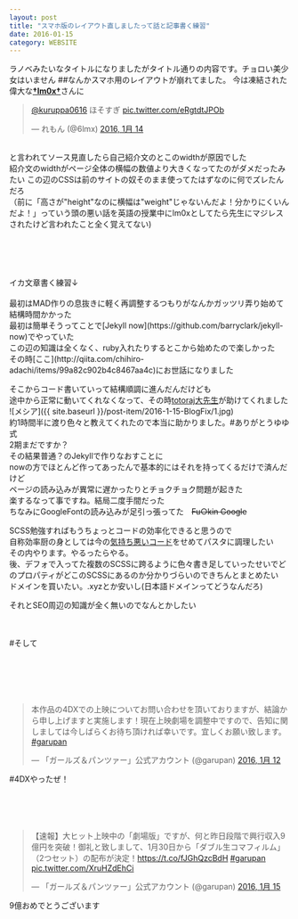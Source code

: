 ```yaml
---
layout: post
title: "スマホ版のレイアウト直しましたって話と記事書く練習"
date: 2016-01-15
category: WEBSITE
---
```

ラノベみたいなタイトルになりましたがタイトル通りの内容です。チョロい美少女はいません
##なんかスマホ用のレイアウトが崩れてました。 
今は凍結された偉大な[**†lm0x†**](https://twitter.com/lm0x)さんに
<blockquote class="twitter-tweet" data-conversation="none" lang="ja"><p lang="ja" dir="ltr"><a href="https://twitter.com/kuruppa0616">@kuruppa0616</a> ほそすぎ <a href="https://t.co/eRgtdtJPOb">pic.twitter.com/eRgtdtJPOb</a></p>&mdash; れもん (@6lmx) <a href="https://twitter.com/6lmx/status/687629181287448578">2016, 1月 14</a></blockquote>
<script async src="//platform.twitter.com/widgets.js" charset="utf-8"></script><br>
と言われてソース見直したら自己紹介文のとこのwidthが原因でした<br>
紹介文のwidthがページ全体の横幅の数値より大きくなってたのがダメだったみたい
この辺のCSSは前のサイトの奴そのまま使ってたはずなのに何でズレたんだろ<br>
（前に「高さが"height"なのに横幅は"weight"じゃないんだよ！分かりにくいんだよ！」っていう頭の悪い話を英語の授業中にlm0xとしてたら先生にマジレスされたけど言われたこと全く覚えてない)
<br><br><br><br><br><br>
イカ文章書く練習↓
<br><br>
最初はMAD作りの息抜きに軽く再調整するつもりがなんかガッツリ弄り始めて結構時間かかった<br>
最初は簡単そうってことで[Jekyll now](https://github.com/barryclark/jekyll-now)でやっていた<br>
この辺の知識は全くなく、ruby入れたりするとこから始めたので楽しかった<br>
その時[ここ](http://qiita.com/chihiro-adachi/items/99a82c902b4c8467aa4c)にお世話になりました<br>


そこからコード書いていって結構順調に進んだんだけども<br>
途中から正常に動いてくれなくなって、その時[totoraj大先生](https://twitter.com/totoraj930)が助けてくれました<br>
![メシア]({{ site.baseurl }}/post-item/2016-1-15-BlogFix/1.jpg)<br>
約1時間半に渡り色々と教えてくれたので本当に助かりました。#ありがとうゆゆ式<br> 
2期まだですか？<br>
その結果普通？のJekyllで作りなおすことに<br>
nowの方でほとんど作ってあったんで基本的にはそれを持ってくるだけで済んだけど<br>
ページの読み込みが異常に遅かったりとチョクチョク問題が起きた<br>
楽するなって事ですね。結局二度手間だった<br>
ちなみにGoogleFontの読み込みが足引っ張ってた　<s>Fu○kin Google</s><br>
 
SCSS勉強すればもうちょっとコードの効率化できると思うので<br>
自称効率厨の身としては今の[気持ち悪いコード](https://github.com/kuruppa0616/kuruppa0616.github.io)をせめてパスタに調理したい<br> 
その内やります。やるったらやる。<br>
後、デフォで入ってた複数のSCSSに跨るように色々書き足していったせいでどのプロパティがどこのSCSSにあるのか分かりづらいのできちんとまとめたい<br>
ドメインを買いたい。.xyzとか安いし(日本語ドメインってどうなんだろ)


それとSEO周辺の知識が全く無いのでなんとかしたい

<br>
<br>
#そして
<br>
<br>
<br>
<br><br>
<br>



<blockquote class="twitter-tweet" lang="ja"><p lang="ja" dir="ltr">本作品の4DXでの上映についてお問い合わせを頂いておりますが、結論から申し上げますと実施します！現在上映劇場を調整中ですので、告知に関しましては今しばらくお待ち頂ければ幸いです。宜しくお願い致します。 <a href="https://twitter.com/hashtag/garupan?src=hash">#garupan</a></p>&mdash; 「ガールズ＆パンツァー」公式アカウント (@garupan) <a href="https://twitter.com/garupan/status/686898653802283008">2016, 1月 12</a></blockquote>
<script async src="//platform.twitter.com/widgets.js" charset="utf-8"></script>
#4DXやったぜ！
<br>
<br>
<br><br>
<br>

<blockquote class="twitter-tweet" data-cards="hidden" lang="ja"><p lang="ja" dir="ltr">【速報】大ヒット上映中の「劇場版」ですが、何と昨日段階で興行収入9億円を突破！御礼と致しまして、1月30日から「ダブル生コマフィルム」（2つセット）の配布が決定！<a href="https://t.co/fJGhQzcBdH">https://t.co/fJGhQzcBdH</a> <a href="https://twitter.com/hashtag/garupan?src=hash">#garupan</a> <a href="https://t.co/XruHZdEhCi">pic.twitter.com/XruHZdEhCi</a></p>&mdash; 「ガールズ＆パンツァー」公式アカウント (@garupan) <a href="https://twitter.com/garupan/status/687921430667853828">2016, 1月 15</a></blockquote>
<script async src="//platform.twitter.com/widgets.js" charset="utf-8"></script>
9億おめでとうございます  
